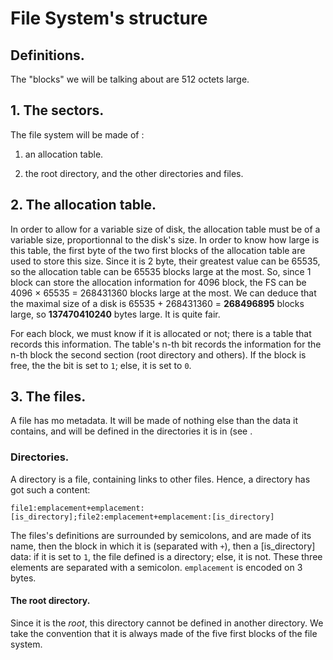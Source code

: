 # File System's structure

## Definitions.

The "blocks" we will be talking about are 512 octets large.

## 1. The sectors.

The file system will be made of :

  1. an allocation table.
  
  2. the root directory, and the other directories and files.

## 2. The allocation table.

In order to allow for a variable size of disk, the allocation table must be of a variable size, proportionnal to the disk's size. In order to know how large is this table, the first byte of the two first blocks of the allocation table are used to store this size. Since it is 2 byte, their greatest value can be 65535, so the allocation table can be 65535 blocks large at the most. So, since 1 block can store the allocation information for 4096 block, the FS can be 4096 × 65535 = 268431360 blocks large at the most. We can deduce that the maximal size of a disk is 65535 + 268431360 = **268496895** blocks large, so **137470410240** bytes large. It is quite fair.

For each block, we must know if it is allocated or not; there is a table that records this information. The table's n-th bit records the information for the n-th block the second section (root directory and others). If the block is free, the the bit is set to `1`; else, it is set to `0`.

## 3. The files.

A file has mo metadata. It will be made of nothing else than the data it contains, and will be defined in the directories it is in (see .

### Directories.

A directory is a file, containing links to other files. Hence, a directory has got such a content:

```file1:emplacement+emplacement:[is_directory];file2:emplacement+emplacement:[is_directory]```

The files's definitions are surrounded by semicolons, and are made of its name, then the block in which it is (separated with `+`), then a \[is_directory] data: if it is set to `1`, the file defined is a directory; else, it is not. These three elements are separated with a semicolon. `emplacement` is encoded on 3 bytes.

#### The root directory.

Since it is the *root*, this directory cannot be defined in another directory. We take the convention that it is always made of the five first blocks of the file system.
